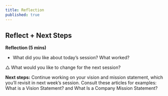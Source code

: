 ```yaml
---
title: Reflection
published: true
---
```


## Reflect + Next Steps

**Reflection (5 mins)**

+ What did you like about today’s session? What worked?

△ What would you like to change for the next session?

**Next steps:** Continue working on your vision and mission statement, which you’ll revisit in next week’s session. 
Consult these articles for examples: What is a Vision Statement? and What Is a Company Mission Statement? 


